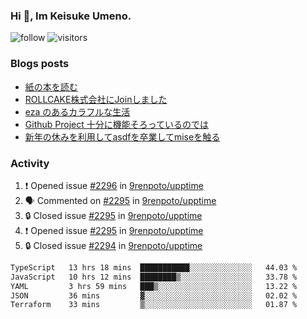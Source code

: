 ### Hi 👋, Im Keisuke Umeno.

<!--
**9renpoto/9renpoto** is a ✨ _special_ ✨ repository because its `README.md` (this file) appears on your GitHub profile.

Here are some ideas to get you started:

- 🔭 I’m currently working on ...
- 🌱 I’m currently learning ...
- 👯 I’m looking to collaborate on ...
- 🤔 I’m looking for help with ...
- 💬 Ask me about ...
- 📫 How to reach me: ...
- 😄 Pronouns: ...
- ⚡ Fun fact: ...
-->

![follow](https://img.shields.io/github/followers/9renpoto?label=Follow&style=social)
![visitors](https://komarev.com/ghpvc/?username=9renpoto&label=Profile%20views&color=0e75b6&style=flat)

### Blogs posts

<!-- BLOG-POST-LIST:START -->
- [紙の本を読む](https://9renpoto.win/entry/2024/02/25/reading-papar-book)
- [ROLLCAKE株式会社にJoinしました](https://9renpoto.win/entry/2024/02/11/join)
- [eza のあるカラフルな生活](https://9renpoto.win/entry/2024/02/01/eza)
- [Github Project 十分に機能そろっているのでは](https://9renpoto.win/entry/2024/01/14/gh-projects)
- [新年の休みを利用してasdfを卒業してmiseを触る](https://9renpoto.win/entry/2024/01/07/mise)
<!-- BLOG-POST-LIST:END -->

### Activity

<!--START_SECTION:activity-->
1. ❗ Opened issue [#2296](https://github.com/9renpoto/upptime/issues/2296) in [9renpoto/upptime](https://github.com/9renpoto/upptime)
2. 🗣 Commented on [#2295](https://github.com/9renpoto/upptime/issues/2295#issuecomment-2048799755) in [9renpoto/upptime](https://github.com/9renpoto/upptime)
3. 🔒 Closed issue [#2295](https://github.com/9renpoto/upptime/issues/2295) in [9renpoto/upptime](https://github.com/9renpoto/upptime)
4. ❗ Opened issue [#2295](https://github.com/9renpoto/upptime/issues/2295) in [9renpoto/upptime](https://github.com/9renpoto/upptime)
5. 🔒 Closed issue [#2294](https://github.com/9renpoto/upptime/issues/2294) in [9renpoto/upptime](https://github.com/9renpoto/upptime)
<!--END_SECTION:activity-->

<!--START_SECTION:waka-->

```txt
TypeScript   13 hrs 18 mins  ███████████░░░░░░░░░░░░░░   44.03 %
JavaScript   10 hrs 12 mins  ████████▒░░░░░░░░░░░░░░░░   33.78 %
YAML         3 hrs 59 mins   ███▒░░░░░░░░░░░░░░░░░░░░░   13.22 %
JSON         36 mins         ▓░░░░░░░░░░░░░░░░░░░░░░░░   02.02 %
Terraform    33 mins         ▒░░░░░░░░░░░░░░░░░░░░░░░░   01.87 %
```

<!--END_SECTION:waka-->
